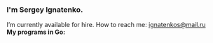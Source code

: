 ### I'm Sergey Ignatenko.
I’m currently available for hire. How to reach me: ignatenkos@mail.ru  
**My programs in Go:**
